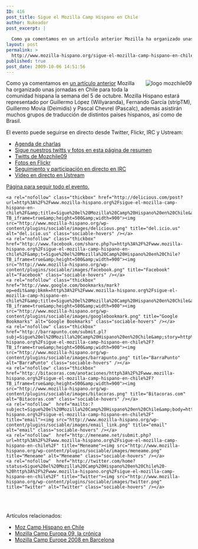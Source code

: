 ```yaml
---
ID: 416
post_title: Sigue el Mozilla Camp Hispano en Chile
author: Nukeador
post_excerpt: |
  
  Como ya comentamos en un artí­culo anterior Mozilla ha organizado unas jornadas en Chile para toda la comunidad hispana la semana del 5 de octubre. Mozilla Hispano estará representado por Guillermo López (Willyaranda), Fernando Garcí­a (stripTM), Guillermo Movia (Deimidis) y Pascal Chevrel (Pascalc), además asistirán muchos grupos de traducción de distintos paí­ses hispanos, así­ como [...]
layout: post
permalink: >
  http://www.mozilla-hispano.org/sigue-el-mozilla-camp-hispano-en-chile/
published: true
post_date: 2009-10-06 14:51:56
---
```

<p><img src="https://wiki.mozilla.org/images/b/b8/Mozcampchile_shirtfront.jpg" alt="logo mozchile09" style="float:right; margin: 0 0 1em 1em;" /></p>
<p>Como ya comentamos en <a href="http://www.mozilla-hispano.org/2009/07/28/332-moz-camp-hispano-en-chile" hreflang="es">un artí­culo anterior</a> Mozilla ha organizado unas jornadas en Chile para toda la comunidad hispana la semana del 5 de octubre. Mozilla Hispano estará representado por Guillermo López (Willyaranda), Fernando Garcí­a (stripTM), Guillermo Movia (Deimidis) y Pascal Chevrel (Pascalc), además asistirán muchos grupos de traducción de distintos paí­ses hispanos, así­ como de Brasil.</p>
<p>El evento puede seguirse en directo desde Twitter, Flickr, IRC y Ustream:</p>
<ul>
<li><a href="https://wiki.mozilla.org/JRSL_Chile#MozCamp_Chile" hreflang="en">Agenda de charlas</a></li>
<li><a href="http://www.mozilla-hispano.org/eventos/mozchile09/" hreflang="es">Sigue nuestros twitts y fotos en esta página de resumen</a></li>
<li><a href="http://search.twitter.com/search?q=%23mozchile09" hreflang="es">Twitts de Mozchile09</a></li>
<li><a href="http://www.flickr.com/photos/tags/mozchile09/" hreflang="es">Fotos en Flickr</a></li>
<li><a href="irc://irc.mozilla.org/mozchile09" hreflang="es">Seguimiento y participación en directo en IRC</a></li>
<li><a href="http://www.ustream.tv/channel/mozchile09" hreflang="es">Ví­deo en directo en Ustream</a></li>
</ul>
<p><a href="http://www.mozilla-hispano.org/mozcampchile/" hreflang="es">Página para seguir todo el evento.</a></p>




	<a rel="nofollow" class="thickbox" href="http://delicious.com/post?url=http%3A%2F%2Fwww.mozilla-hispano.org%2Fsigue-el-mozilla-camp-hispano-en-chile%2F&amp;title=Sigue%20el%20Mozilla%20Camp%20Hispano%20en%20Chile&amp;notes=%20Como%20ya%20comentamos%20en%20un%20art%C3%AD%C2%ADculo%20anterior%20Mozilla%20ha%20organizado%20unas%20jornadas%20en%20Chile%20para%20toda%20la%20comunidad%20hispana%20la%20semana%20del%205%20de%20octubre.%20Mozilla%20Hispano%20estar%C3%A1%20representado%20por%20Guillermo%20L%C3%B3pez%20%28Willyaranda%29%2C%20Fernando%20Garc%C3%AD%C2%ADa%20%28stripT?TB_iframe=true&amp;height=500&amp;width=900"><img src="http://www.mozilla-hispano.org/wp-content/plugins/sociable/images/delicious.png" title="del.icio.us" alt="del.icio.us" class="sociable-hovers" /></a>
	<a rel="nofollow" class="thickbox" href="http://www.facebook.com/share.php?u=http%3A%2F%2Fwww.mozilla-hispano.org%2Fsigue-el-mozilla-camp-hispano-en-chile%2F&amp;t=Sigue%20el%20Mozilla%20Camp%20Hispano%20en%20Chile?TB_iframe=true&amp;height=500&amp;width=900"><img src="http://www.mozilla-hispano.org/wp-content/plugins/sociable/images/facebook.png" title="Facebook" alt="Facebook" class="sociable-hovers" /></a>
	<a rel="nofollow" class="thickbox" href="http://www.google.com/bookmarks/mark?op=edit&amp;bkmk=http%3A%2F%2Fwww.mozilla-hispano.org%2Fsigue-el-mozilla-camp-hispano-en-chile%2F&amp;title=Sigue%20el%20Mozilla%20Camp%20Hispano%20en%20Chile&amp;annotation=%20Como%20ya%20comentamos%20en%20un%20art%C3%AD%C2%ADculo%20anterior%20Mozilla%20ha%20organizado%20unas%20jornadas%20en%20Chile%20para%20toda%20la%20comunidad%20hispana%20la%20semana%20del%205%20de%20octubre.%20Mozilla%20Hispano%20estar%C3%A1%20representado%20por%20Guillermo%20L%C3%B3pez%20%28Willyaranda%29%2C%20Fernando%20Garc%C3%AD%C2%ADa%20%28stripT?TB_iframe=true&amp;height=500&amp;width=900"><img src="http://www.mozilla-hispano.org/wp-content/plugins/sociable/images/googlebookmark.png" title="Google Bookmarks" alt="Google Bookmarks" class="sociable-hovers" /></a>
	<a rel="nofollow" class="thickbox" href="http://barrapunto.com/submit.pl?subj=Sigue%20el%20Mozilla%20Camp%20Hispano%20en%20Chile&amp;story=http%3A%2F%2Fwww.mozilla-hispano.org%2Fsigue-el-mozilla-camp-hispano-en-chile%2F?TB_iframe=true&amp;height=500&amp;width=900"><img src="http://www.mozilla-hispano.org/wp-content/plugins/sociable/images/barrapunto.png" title="BarraPunto" alt="BarraPunto" class="sociable-hovers" /></a>
	<a rel="nofollow" class="thickbox" href="http://bitacoras.com/anotaciones/http%3A%2F%2Fwww.mozilla-hispano.org%2Fsigue-el-mozilla-camp-hispano-en-chile%2F?TB_iframe=true&amp;height=500&amp;width=900"><img src="http://www.mozilla-hispano.org/wp-content/plugins/sociable/images/bitacoras.png" title="Bitacoras.com" alt="Bitacoras.com" class="sociable-hovers" /></a>
	<a rel="nofollow"  href="mailto:?subject=Sigue%20el%20Mozilla%20Camp%20Hispano%20en%20Chile&amp;body=http%3A%2F%2Fwww.mozilla-hispano.org%2Fsigue-el-mozilla-camp-hispano-en-chile%2F" title="email"><img src="http://www.mozilla-hispano.org/wp-content/plugins/sociable/images/email_link.png" title="email" alt="email" class="sociable-hovers" /></a>
	<a rel="nofollow"  href="http://meneame.net/submit.php?url=http%3A%2F%2Fwww.mozilla-hispano.org%2Fsigue-el-mozilla-camp-hispano-en-chile%2F" title="Meneame"><img src="http://www.mozilla-hispano.org/wp-content/plugins/sociable/images/meneame.png" title="Meneame" alt="Meneame" class="sociable-hovers" /></a>
	<a rel="nofollow"  href="http://twitter.com/home?status=Sigue%20el%20Mozilla%20Camp%20Hispano%20en%20Chile%20-%20http%3A%2F%2Fwww.mozilla-hispano.org%2Fsigue-el-mozilla-camp-hispano-en-chile%2F" title="Twitter"><img src="http://www.mozilla-hispano.org/wp-content/plugins/sociable/images/twitter.png" title="Twitter" alt="Twitter" class="sociable-hovers" /></a>


<br/><br/>

<p>Artículos relacionados:<ul><li><a href='http://www.mozilla-hispano.org/moz-camp-hispano-en-chile/' rel='bookmark' title='Permanent Link: Moz Camp Hispano en Chile'>Moz Camp Hispano en Chile</a></li>
<li><a href='http://www.mozilla-hispano.org/mozilla-camp-europa-09-la-cronica/' rel='bookmark' title='Permanent Link: Mozilla Camp Europa 09, la crónica'>Mozilla Camp Europa 09, la crónica</a></li>
<li><a href='http://www.mozilla-hispano.org/mozilla-camp-europe-2008-en-barcelona/' rel='bookmark' title='Permanent Link: Mozilla Camp Europe 2008 en Barcelona'>Mozilla Camp Europe 2008 en Barcelona</a></li>
</ul></p>